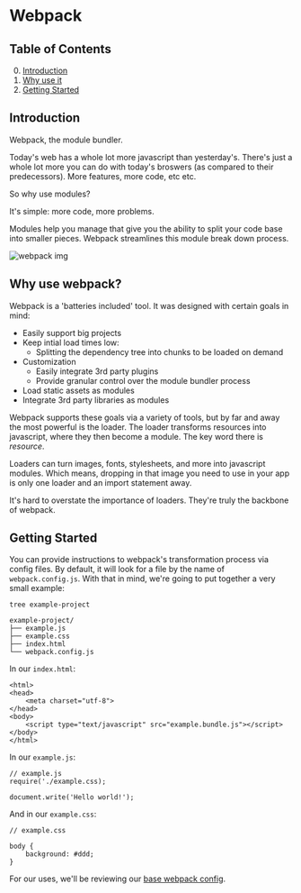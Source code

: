 # Webpack

## Table of Contents
0. [Introduction](#introduction)
1. [Why use it](#why-use-webpack)
2. [Getting Started](#getting-started)

## <a name="introduction"></a> Introduction

Webpack, the module bundler.

Today's web has a whole lot more javascript than yesterday's. There's just a whole lot more you can do with today's broswers (as compared to their predecessors). More features, more code, etc etc.

So why use modules? 

It's simple: more code, more problems. 

Modules help you manage that give you the ability to split your code base into smaller pieces. Webpack streamlines this module break down process.

![webpack img](https://webpack.github.io/assets/what-is-webpack.png)

## <a name="why-use-webpack"></a> Why use webpack?

Webpack is a 'batteries included' tool. It was designed with certain goals in mind:

* Easily support big projects
* Keep intial load times low:
	* Splitting the dependency tree into chunks to be loaded on demand
* Customization
	* Easily integrate 3rd party plugins
	* Provide granular control over the module bundler process
* Load static assets as modules
* Integrate 3rd party libraries as modules

Webpack supports these goals via a variety of tools, but by far and away the most powerful is the loader. The loader transforms resources into javascript, where they then become a module. The key word there is _resource_. 

Loaders can turn images, fonts, stylesheets, and more into javascript modules. Which means, dropping in that image you need to use in your app is only one loader and an import statement away. 

It's hard to overstate the importance of loaders. They're truly the backbone of webpack.

## <a name="getting-started"></a> Getting Started

You can provide instructions to webpack's transformation process via config files. By default, it will look for a file by the name of `webpack.config.js`. With that in mind, we're going to put together a very small example:

```
tree example-project

example-project/
├── example.js
├── example.css
├── index.html
└── webpack.config.js
```

In our `index.html`:

```
<html>
<head>
	<meta charset="utf-8">
</head>
<body>
	<script type="text/javascript" src="example.bundle.js"></script>
</body>
</html>
```

In our `example.js`:

```
// example.js
require('./example.css);

document.write('Hello world!');
```

And in our `example.css`:

```
// example.css

body {
	background: #ddd;
}
```

For our uses, we'll be reviewing our [base webpack config](https://github.com/tonybergeron/didactic-disco/blob/master/client/webpack/config.js).



